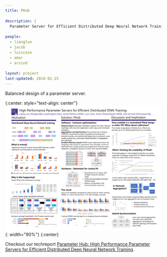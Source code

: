 ```yaml
---
title: PHub

description: |
  Parameter Server for Efficient Distributed Deep Neural Network Training        

people:
  - liangluo
  - jacob
  - luisceze
  - amar
  - arvind

layout: project
last-updated: 2018-02-25
---
```


Balanced design of a parameter server.

{:center: style="text-align: center"}
![image](/img/PHub/PHubSysMLPoster.png){: width="90%"}
{:center}

Checkout our techreport [Parameter Hub: High Performance Parameter Servers for Efficient Distributed Deep Neural Network Training](http://www.sysml.cc/doc/16.pdf).
